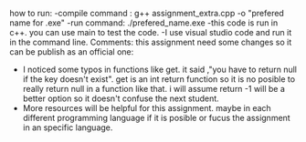 how to run:
-compile command :  g++ assignment_extra.cpp -o "prefered name for .exe"
-run command: ./prefered_name.exe
-this code is run in c++. you can use main to test the code.
-I use visual studio code and run it in the command line.
Comments:
this assignment need some changes so it can be publish as an official one:
- I noticed some typos in functions like get. it said ,"you have to return null if
the key doesn't exist". get is an int return function so it is no posible to really
return null in a function like that. i will assume return -1 will be a better option
so it doesn't confuse the next student.
- More resources will be helpful for this assignment. maybe in each different programming
language if it is posible or fucus the assignment in an specific language. 
